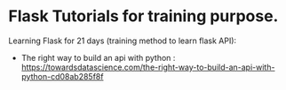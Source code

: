 # Flask Tutorials for training purpose.
Learning Flask for 21 days (training method to learn flask API):
- The right way to build an api with python : https://towardsdatascience.com/the-right-way-to-build-an-api-with-python-cd08ab285f8f

